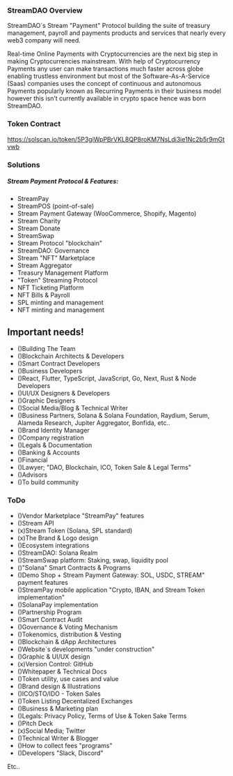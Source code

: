 ### StreamDAO Overview

StreamDAO´s Stream "Payment" Protocol building the suite of treasury management, payroll and payments products and services that nearly every web3 company will need.

Real-time Online Payments with Cryptocurrencies are the next big step in making Cryptocurrencies mainstream. With help of Cryptocurrency Payments any user can make transactions much faster across globe enabling trustless environment but most of the Software-As-A-Service (Saas) companies uses the concept of continuous and autonomous Payments popularly known as Recurring Payments in their business model however this isn’t currently available in crypto space hence was born StreamDAO.

### Token Contract

https://solscan.io/token/5P3giWpPBrVKL8QP8roKM7NsLdi3ie1Nc2b5r9mGtvwb

### Solutions

##### Stream Payment Protocol & Features:

- StreamPay
- StreamPOS (point-of-sale)
- Stream Payment Gateway (WooCommerce, Shopify, Magento)
- Stream Charity
- Stream Donate
- StreamSwap
- Stream Protocol "blockchain"
- StreamDAO: Governance
- Stream "NFT" Marketplace
- Stream Aggregator
- Treasury Management Platform
- "Token" Streaming Protocol
- NFT Ticketing Platform
- NFT Bills & Payroll
- SPL minting and management
- NFT minting and management


## Important needs!

- ()Building The Team
- ()Blockchain Architects & Developers
- ()Smart Contract Developers
- ()Business Developers
- ()React, Flutter, TypeScript, JavaScript, Go, Next, Rust & Node Developers
- ()UI/UX Designers & Developers
- ()Graphic Designers
- ()Social Media/Blog & Technical Writer
- ()Business Partners, Solana & Solana Foundation, Raydium, Serum, Alameda Research, Jupiter Aggregator, Bonfida, etc..
- ()Brand Identity Manager
- ()Company registration
- ()Legals & Documentation
- ()Banking & Accounts
- ()Financial
- ()Lawyer; "DAO, Blockchain, ICO, Token Sale & Legal Terms"
- ()Advisors
- ()To build community

### ToDo

- ()Vendor Marketplace "StreamPay" features
- ()Stream API
- (x)Stream Token (Solana, SPL standard)
- (x)The Brand & Logo design
- ()Ecosystem integrations
- ()StreamDAO: Solana Realm
- ()StreamSwap platform: Staking, swap, liquidity pool
- ()"Solana" Smart Contracts & Programs
- ()Demo Shop + Stream Payment Gateway: SOL, USDC, STREAM" payment features
- ()StreamPay mobile application "Crypto, IBAN, and Stream Token implementation"
- ()SolanaPay implementation
- ()Partnership Program
- ()Smart Contract Audit
- ()Governance & Voting Mechanism
- ()Tokenomics, distribution & Vesting
- ()Blockchain & dApp Architectures
- ()Website´s developments "under construction"
- ()Graphic & UI/UX design
- (x)Version Control: GitHub
- ()Whitepaper & Technical Docs
- ()Token utility, use cases and value
- ()Brand design & Illustrations
- ()ICO/STO/IDO - Token Sales
- ()Token Listing Decentalized Exchanges
- ()Business & Marketing plan
- ()Legals: Privacy Policy, Terms of Use & Token Sake Terms
- ()Pitch Deck
- (x)Social Media; Twitter
- ()Technical Writer & Blogger
- ()How to collect fees "programs"
- ()Developers "Slack, Discord"

Etc..
